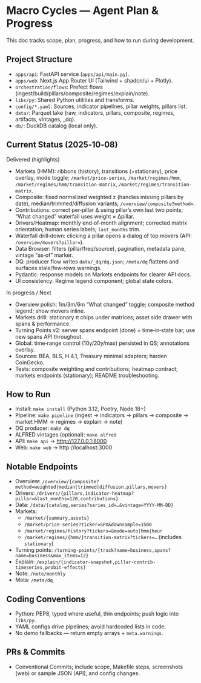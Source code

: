 # Macro Cycles — Agent Plan & Progress

This doc tracks scope, plan, progress, and how to run during development.

## Project Structure
- `apps/api`: FastAPI service (`apps/api/main.py`).
- `apps/web`: Next.js App Router UI (Tailwind + shadcn/ui + Plotly).
- `orchestration/flows`: Prefect flows (ingest/build/pillars/composite/regimes/explain/note).
- `libs/py`: Shared Python utilities and transforms.
- `config/*.yaml`: Sources, indicator pipelines, pillar weights, pillars list.
- `data/`: Parquet lake (raw, indicators, pillars, composite, regimes, artifacts, vintages, _dq).
- `db/`: DuckDB catalog (local only).

## Current Status (2025‑10‑08)
Delivered (highlights)
- Markets (HMM): ribbons (history), transitions (+stationary), price overlay, mode toggle; `/market/price-series`, `/market/regimes/hmm`, `/market/regimes/hmm/transition-matrix`, `/market/regimes/transition-matrix`.
- Composite: fixed normalized weighted z (handles missing pillars by date), median/trimmed/diffusion variants; `/overview/composite?method=`.
- Contributions: correct per‑pillar Δ using pillar’s own last two points; “What changed” waterfall uses weight × Δpillar.
- Drivers/Heatmap: monthly end‑of‑month alignment; corrected matrix orientation; human series labels; `last_months` trim.
- Waterfall drill‑down: clicking a pillar opens a dialog of top movers (API: `/overview/movers?pillar=`).
- Data Browser: filters (pillar/freq/source), pagination, metadata pane, vintage “as‑of” marker.
- DQ: producer flow writes `data/_dq/dq.json`; `/meta/dq` flattens and surfaces stale/few‑rows warnings.
- Pydantic: response models on Markets endpoints for clearer API docs.
- UI consistency: Regime legend component; global state colors.

In progress / Next
- Overview polish: 1m/3m/6m “What changed” toggle; composite method legend; show movers inline.
- Markets drill: stationary π chips under matrices; asset side drawer with spans & performance.
- Turning Points v2: server spans endpoint (done) + time‑in‑state bar, use new spans API throughout.
- Global: time‑range control (10y/20y/max) persisted in QS; annotations overlay.
- Sources: BEA, BLS, H.4.1, Treasury minimal adapters; harden CoinGecko.
- Tests: composite weighting and contributions; heatmap contract; markets endpoints (stationary); README troubleshooting.

## How to Run
- Install: `make install` (Python 3.12, Poetry, Node 18+)
- Pipeline: `make pipeline` (ingest → indicators → pillars → composite → market HMM → regimes → explain → note)
- DQ producer: `make dq`
- ALFRED vintages (optional): `make alfred`
- API: `make api` → http://127.0.0.1:8000
- Web: `make web` → http://localhost:3000

## Notable Endpoints
- Overview: `/overview/{composite?method=weighted|median|trimmed|diffusion,pillars,movers}`
- Drivers: `/drivers/{pillars,indicator-heatmap?pillar=&last_months=120,contributions}`
- Data: `/data/{catalog,series?series_id=…&vintage=YYYY-MM-DD}`
- Markets:
  - `/market/{summary,assets}`
  - `/market/price-series?ticker=SPX&downsample=1500`
  - `/market/regimes/history?tickers=&mode=auto|hmm|heur`
  - `/market/regimes/{hmm/}transition-matrix?tickers=…` (includes `stationary`)
- Turning points: `/turning-points/{track?name=business,spans?name=business&max_items=12}`
- Explain: `/explain/{indicator-snapshot,pillar-contrib-timeseries,probit-effects}`
- Note: `/note/monthly`
- Meta: `/meta/dq`

## Coding Conventions
- Python: PEP8, typed where useful, thin endpoints; push logic into `libs/py`.
- YAML configs drive pipelines; avoid hardcoded lists in code.
- No demo fallbacks — return empty arrays + `meta.warnings`.

## PRs & Commits
- Conventional Commits; include scope, Makefile steps, screenshots (web) or sample JSON (API), and config changes.
